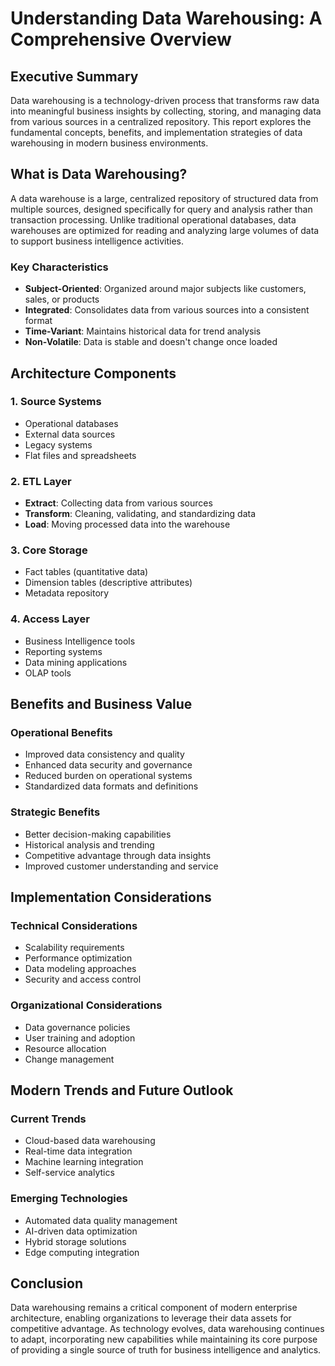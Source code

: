 # Understanding Data Warehousing: A Comprehensive Overview

## Executive Summary
Data warehousing is a technology-driven process that transforms raw data into meaningful business insights by collecting, storing, and managing data from various sources in a centralized repository. This report explores the fundamental concepts, benefits, and implementation strategies of data warehousing in modern business environments.

## What is Data Warehousing?
A data warehouse is a large, centralized repository of structured data from multiple sources, designed specifically for query and analysis rather than transaction processing. Unlike traditional operational databases, data warehouses are optimized for reading and analyzing large volumes of data to support business intelligence activities.

### Key Characteristics
- **Subject-Oriented**: Organized around major subjects like customers, sales, or products
- **Integrated**: Consolidates data from various sources into a consistent format
- **Time-Variant**: Maintains historical data for trend analysis
- **Non-Volatile**: Data is stable and doesn't change once loaded

## Architecture Components

### 1. Source Systems
- Operational databases
- External data sources
- Legacy systems
- Flat files and spreadsheets

### 2. ETL Layer
- **Extract**: Collecting data from various sources
- **Transform**: Cleaning, validating, and standardizing data
- **Load**: Moving processed data into the warehouse

### 3. Core Storage
- Fact tables (quantitative data)
- Dimension tables (descriptive attributes)
- Metadata repository

### 4. Access Layer
- Business Intelligence tools
- Reporting systems
- Data mining applications
- OLAP tools

## Benefits and Business Value

### Operational Benefits
- Improved data consistency and quality
- Enhanced data security and governance
- Reduced burden on operational systems
- Standardized data formats and definitions

### Strategic Benefits
- Better decision-making capabilities
- Historical analysis and trending
- Competitive advantage through data insights
- Improved customer understanding and service

## Implementation Considerations

### Technical Considerations
- Scalability requirements
- Performance optimization
- Data modeling approaches
- Security and access control

### Organizational Considerations
- Data governance policies
- User training and adoption
- Resource allocation
- Change management

## Modern Trends and Future Outlook

### Current Trends
- Cloud-based data warehousing
- Real-time data integration
- Machine learning integration
- Self-service analytics

### Emerging Technologies
- Automated data quality management
- AI-driven data optimization
- Hybrid storage solutions
- Edge computing integration

## Conclusion
Data warehousing remains a critical component of modern enterprise architecture, enabling organizations to leverage their data assets for competitive advantage. As technology evolves, data warehousing continues to adapt, incorporating new capabilities while maintaining its core purpose of providing a single source of truth for business intelligence and analytics.
